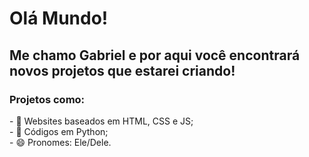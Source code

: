<h1>Olá Mundo!</h1>
<h2>Me chamo Gabriel e por aqui você encontrará novos projetos que estarei criando!</h2>
<h3>Projetos como:</h3>
- 🔭 Websites baseados em HTML, CSS e JS; <br>
- 🌱 Códigos em Python; <br>
- 😄 Pronomes: Ele/Dele. <br>
